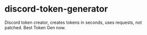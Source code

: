 # discord-token-generator
Discord token creator, creates tokens in seconds, uses requests, not patched. Best Token Gen now.
